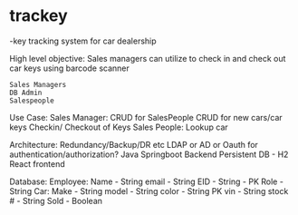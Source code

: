 # trackey
-key tracking system for car dealership


High level objective:
	Sales managers can utilize to check in and check out car keys using barcode scanner


	Sales Managers
	DB Admin
	Salespeople


Use Case:
	Sales Manager: CRUD for SalesPeople
					CRUD for new cars/car keys
					Checkin/ Checkout of Keys 
	Sales People: Lookup car


Architecture:
	Redundancy/Backup/DR etc
	LDAP or AD or Oauth for authentication/authorization?
	Java Springboot Backend
	Persistent DB - H2
	React frontend

Database: 
	Employee:
		Name - String
		email - String
		EID - String - PK
		Role - String
	Car: 
		Make - String
		model - String
		color - String
		PK vin - String
		stock # - String
		Sold - Boolean